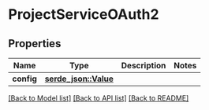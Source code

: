 # ProjectServiceOAuth2

## Properties

Name | Type | Description | Notes
------------ | ------------- | ------------- | -------------
**config** | [**serde_json::Value**](.md) |  | 

[[Back to Model list]](../README.md#documentation-for-models) [[Back to API list]](../README.md#documentation-for-api-endpoints) [[Back to README]](../README.md)


